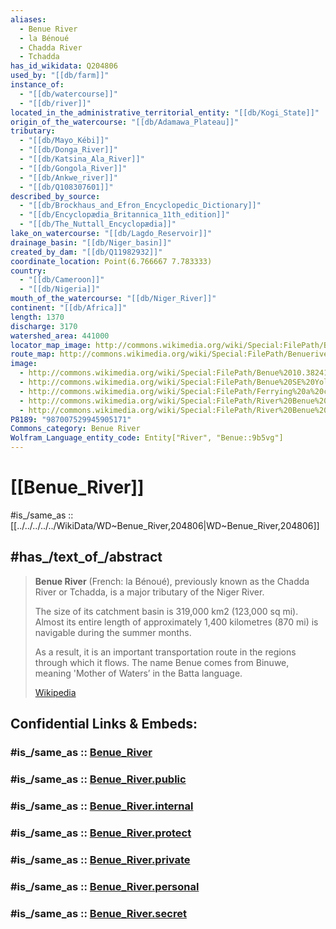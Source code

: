 ```yaml
---
aliases:
  - Benue River
  - la Bénoué
  - Chadda River
  - Tchadda
has_id_wikidata: Q204806
used_by: "[[db/farm]]"
instance_of:
  - "[[db/watercourse]]"
  - "[[db/river]]"
located_in_the_administrative_territorial_entity: "[[db/Kogi_State]]"
origin_of_the_watercourse: "[[db/Adamawa_Plateau]]"
tributary:
  - "[[db/Mayo_Kébi]]"
  - "[[db/Donga_River]]"
  - "[[db/Katsina_Ala_River]]"
  - "[[db/Gongola_River]]"
  - "[[db/Ankwe_river]]"
  - "[[db/Q108307601]]"
described_by_source:
  - "[[db/Brockhaus_and_Efron_Encyclopedic_Dictionary]]"
  - "[[db/Encyclopædia_Britannica_11th_edition]]"
  - "[[db/The_Nuttall_Encyclopædia]]"
lake_on_watercourse: "[[db/Lagdo_Reservoir]]"
drainage_basin: "[[db/Niger_basin]]"
created_by_dam: "[[db/Q11982932]]"
coordinate_location: Point(6.766667 7.783333)
country:
  - "[[db/Cameroon]]"
  - "[[db/Nigeria]]"
mouth_of_the_watercourse: "[[db/Niger_River]]"
continent: "[[db/Africa]]"
length: 1370
discharge: 3170
watershed_area: 441000
locator_map_image: http://commons.wikimedia.org/wiki/Special:FilePath/Benuerivermap.png
route_map: http://commons.wikimedia.org/wiki/Special:FilePath/Benuerivermap.png
image:
  - http://commons.wikimedia.org/wiki/Special:FilePath/Benue%2010.38241E%208.69279N.jpg
  - http://commons.wikimedia.org/wiki/Special:FilePath/Benue%20SE%20Yola.jpg
  - http://commons.wikimedia.org/wiki/Special:FilePath/Ferrying%20a%20car%20across%20River%20Benue%20at%20Vandykia.jpg
  - http://commons.wikimedia.org/wiki/Special:FilePath/River%20Benue%20%28in%20Makurdi%20showing%20NEW%20Bridge%29.jpg
  - http://commons.wikimedia.org/wiki/Special:FilePath/River%20Benue%20%28in%20Makurdi%20showing%20OLD%20Bridge%29.jpg
P8189: "987007529945905171"
Commons_category: Benue River
Wolfram_Language_entity_code: Entity["River", "Benue::9b5vg"]
---
```


# [[Benue_River]] 

#is_/same_as :: [[../../../../../WikiData/WD~Benue_River,204806|WD~Benue_River,204806]] 

## #has_/text_of_/abstract 

> **Benue River** (French: la Bénoué), previously known as the Chadda River or Tchadda, 
> is a major tributary of the Niger River. 
> 
> The size of its catchment basin is 319,000 km2 (123,000 sq mi). 
> Almost its entire length of approximately 1,400 kilometres (870 mi) 
> is navigable during the summer months. 
> 
> As a result, it is an important transportation route in the regions through which it flows. 
> The name Benue comes from Binuwe, meaning 'Mother of Waters’ in the Batta language.
>
> [Wikipedia](https://en.wikipedia.org/wiki/Benue%20River) 


## Confidential Links & Embeds: 

### #is_/same_as :: [Benue_River](/_Standards/Earth/Continent/Africa/Africa~Central/Nigeria/Benue_River.md) 

### #is_/same_as :: [Benue_River.public](/_public/Earth/Continent/Africa/Africa~Central/Nigeria/Benue_River.public.md) 

### #is_/same_as :: [Benue_River.internal](/_internal/Earth/Continent/Africa/Africa~Central/Nigeria/Benue_River.internal.md) 

### #is_/same_as :: [Benue_River.protect](/_protect/Earth/Continent/Africa/Africa~Central/Nigeria/Benue_River.protect.md) 

### #is_/same_as :: [Benue_River.private](/_private/Earth/Continent/Africa/Africa~Central/Nigeria/Benue_River.private.md) 

### #is_/same_as :: [Benue_River.personal](/_personal/Earth/Continent/Africa/Africa~Central/Nigeria/Benue_River.personal.md) 

### #is_/same_as :: [Benue_River.secret](/_secret/Earth/Continent/Africa/Africa~Central/Nigeria/Benue_River.secret.md)

